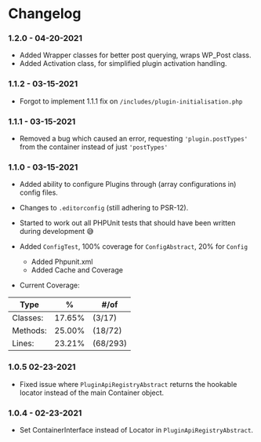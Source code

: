 # Changelog

### 1.2.0 - 04-20-2021

* Added Wrapper classes for better post querying, wraps WP\_Post class.
* Added Activation class, for simplified plugin activation handling.


### 1.1.2 - 03-15-2021

* Forgot to implement 1.1.1 fix on `/includes/plugin-initialisation.php`

### 1.1.1 - 03-15-2021

* Removed a bug which caused an error, requesting `'plugin.postTypes'` from the container instead of just `'postTypes'`

### 1.1.0 - 03-15-2021

* Added ability to configure Plugins through (array configurations in) config files.
* Changes to `.editorconfig` (still adhering to PSR-12).
* Started to work out all PHPUnit tests that should have been written during development :sweat_smile:
* Added `ConfigTest`, 100% coverage for `ConfigAbstract`, 20% for `Config`
    * Added Phpunit.xml
    * Added Cache and Coverage

* Current Coverage:

| **Type**   | **%** | **#/of** |
|---|---|---|
| Classes: | 17.65% | (3/17) |
| Methods: | 25.00% | (18/72) |
| Lines: | 23.21% | (68/293) |

### 1.0.5 02-23-2021

* Fixed issue where `PluginApiRegistryAbstract` returns the hookable locator instead of the main Container object.

### 1.0.4 - 02-23-2021

* Set ContainerInterface instead of Locator in `PluginApiRegistryAbstract`.

